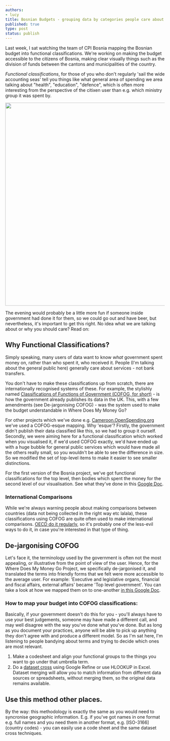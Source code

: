```yaml
---
authors:
- lucy
title: Bosnian Budgets - grouping data by categories people care about
published: true
type: post
status: publish
---
```


Last week, I sat watching the team of CPI Bosnia mapping the Bosnian budget into functional classifications. We're working on making the budget accessible to the citizens of Bosnia, making clear visually things such as the division of funds between the cantons and municipalities of the country.

*Functional classifications*, for those of you who don't regularly 'sail the wide accounting seas' tell you things like what general area of spending we area talking about "health", "education", "defence", which is often more interesting from the perspective of the citixen user than e.g. which ministry group it was spent by.

<img alt="" src="http://farm9.staticflickr.com/8063/8219557569_cc12ebbdea.jpg" title="Budget Workshop Bosnia" class="alignnone" width="640" height="640" />

The evening would probably be a little more fun if someone inside government had done it for them, so we could go out and have beer, but nevertheless, it's important to get this right. No idea what we are talking about or why you should care? Read on:

## Why Functional Classifications?

Simply speaking, many users of data want to know *what* government spent money on, rather than who spent it, who received it. People (I'm talking about the general public here) generally care about services - not bank transfers.

You don't have to make these classifications up from scratch, there are internationally recognised systems of these. For example, the stylishly named [Classifications of Functions of Government (COFOG, for short)](http://unstats.un.org/unsd/cr/registry/regcst.asp?Cl=4) - is how the government already publishes its data in the UK. This, with a few amendments (see De-jargonising COFOG) - was the system used to make the budget understandable in Where Does My Money Go?

For other projects which we've done e.g. [Cameroon.OpenSpending.org](http://cameroon.openspending.org/en/) we've used a COFOG-esque mapping. Why 'esque'? Firstly, the government didn't publish their data classified like this, so we had to group it ourself. Secondly, we were aiming here for a functional classification which worked when you visualised it, if we'd used COFOG exactly, we'd have ended up with a huge bubble for general public services which would have made all the others really small, so you wouldn't be able to see the difference in size. So we modified the set of top-level items to make it easier to see smaller distinctions.

For the first version of the Bosnia project, we've got functional classifications for the top level, then bodies which spent the money for the second level of our visualisation. See what they've done in this [Google Doc](https://docs.google.com/open?id=1tyfmH9EqKz_3VucDQWGmKIPpcSPYg6iCcDzwH1wwbdNJvZqoUnTnYRcmlNhV).

### International Comparisons

While we're always warning people about making comparisons between countries (data not being collected in the right way etc lalala), these classifications using COFOG are quite often used to make international comparisons. [OECD do it regularly](http://stats.oecd.org/Index.aspx?QueryId=30428), so it's probably one of the less-evil ways to do it, in case you're interested in that type of thing.

## De-jargonising COFOG

Let's face it, the terminology used by the government is often not the most appealing, or illustrative from the point of view of the user. Hence, for the Where Does My Money Go Project, we specifically de-jargonised it, and translated the terms into friendly forms that we felt were more accessible to the average user. For example: 'Executive and legislative organs, financial and fiscal affairs, external affairs' became 'Top level government'. You can take a look at how we mapped them on to one-another [in this Google Doc](https://docs.google.com/spreadsheet/ccc?key=0Ah8UkI7xG7eWdFFTSjlkeFRoOEFLbC1PTjRRcWphOFE#gid=0).

### How to map your budget into COFOG classifications:

Basically, if your government doesn't do this for you - you'll always have to use your best judgements, someone may have made a different call, and may well disagree with the way you've done what you've done. But as long as you document your practices, anyone will be able to pick up anything they don't agree with and produce a different model. So as I'm sat here, I'm listening to people bandying about terms and trying to decide which ones are most relevant.

1. Make a codesheet and align your functional groups to the things you want to go under that umbrella term.
2. Do a [dataset cross](https://docs.google.com/document/d/1bD3KztcPdc3Ffe5_xlVl--N2wBVydUtpUDJpq2d6sK8/edit#heading=h.d1ub48are7ej) using Google Refine or use HLOOKUP in Excel. Dataset merging will allow you to match information from different data sources or spreadsheets, without merging them, so the original data remains available.

## Use this method other places.

By the way: this methodology is exactly the same as you would need to syncronise geographic information. E.g. if you've got names in one format e.g. full names and you need them in another format, e.g. [ISO-3166](country codes) - you can easily use a code sheet and the same  dataset cross techniques.
